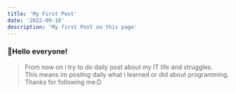 ```yaml
---
title: 'My First Post'
date: '2022-09-18'
description: 'My first Post on this page'
---
```


### 🚀Hello everyone!

> From now on i try to do daily post about my IT life and struggles.  
> This means im positng daily what i learned or did about programming.  
> Thanks for following me:D
